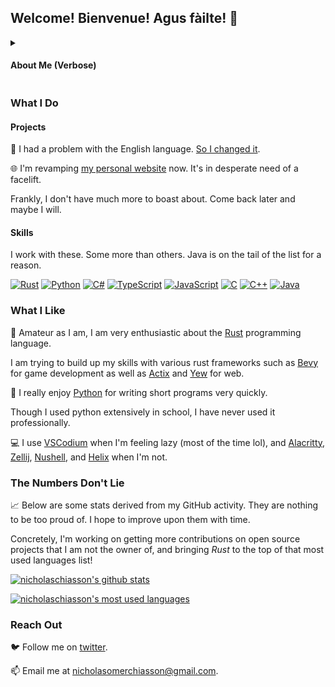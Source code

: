 <!--
**nicholaschiasson/nicholaschiasson** is a ✨ _special_ ✨ repository because its `README.md` (this file) appears on your GitHub profile.

Here are some ideas to get you started:

- 🔭 I’m currently working on ...
- 🌱 I’m currently learning ...
- 👯 I’m looking to collaborate on ...
- 🤔 I’m looking for help with ...
- 💬 Ask me about ...
- 📫 How to reach me: ...
- 😄 Pronouns: ...
- ⚡ Fun fact: ...
-->

## Welcome! Bienvenue! Agus fàilte! 👋

<details>

  <summary><h4>About Me (Verbose)</h4></summary>

  My name is Nicholas Omer Chiasson. Here and there I may go by Nick, Nicky C, Nicky Bicky, Sticholas, Bix, or even Baby Calves, among other aliases.

  Professionally, I build, evolve, and maintain microservices in a complex web API platform striving to enrich the online experience of the games industry.

  Outside of work, the projects I tend to work on admittedly produce next to no practical value aside from providing me with excuses to continue learning and developing my skills.

  You might say I love to work on pointless projects, but the truth is that the only ideas I ever come up with that spark my passion simply are not million dollar ideas. If I get an idea that interests me, I run with it. Most of the time, it's a dumb idea.

  In spite of that, I try to embrace the philosophy that it's better to embark on a journey with no prize at the end than to do nothing at all.

  In the end, I like to keep things light hearted, as you can perhaps tell by my overly verbose and casual writing style for which I have ignored advice suggesting against publishing on the open internet for all to bear witness to. Above all, I am seeking chances to grow and build.

</details>

### What I Do

#### Projects

🏴󠁧󠁢󠁥󠁮󠁧󠁿 I had a problem with the English language. [So I changed it](https://github.com/nicholaschiasson/ingLix).

🌐 I'm revamping [my personal website](https://nicholaschiasson.github.io) now. It's in desperate need of a facelift.

Frankly, I don't have much more to boast about. Come back later and maybe I will.

#### Skills

I work with these. Some more than others. Java is on the tail of the list for a reason.

[![Rust](https://www.rust-lang.org/logos/rust-logo-32x32.png)](https://www.rust-lang.org/)
[![Python](https://cdn.jsdelivr.net/npm/programming-languages-logos/src/python/python_32x32.png)](https://www.python.org/)
[![C#](https://cdn.jsdelivr.net/npm/programming-languages-logos/src/csharp/csharp_32x32.png)](https://docs.microsoft.com/en-us/dotnet/csharp/)
[![TypeScript](https://cdn.jsdelivr.net/npm/programming-languages-logos/src/typescript/typescript_32x32.png)](https://www.typescriptlang.org/)
[![JavaScript](https://cdn.jsdelivr.net/npm/programming-languages-logos/src/javascript/javascript_32x32.png)](https://www.javascript.com/)
[![C](https://cdn.jsdelivr.net/npm/programming-languages-logos/src/c/c_32x32.png)](https://en.wikipedia.org/wiki/C_(programming_language))
[![C++](https://cdn.jsdelivr.net/npm/programming-languages-logos/src/cpp/cpp_32x32.png)](https://en.wikipedia.org/wiki/C%2B%2B)
[![Java](https://cdn.jsdelivr.net/npm/programming-languages-logos/src/java/java_32x32.png)](https://www.java.com/)

### What I Like

🦀 Amateur as I am, I am very enthusiastic about the [Rust](https://github.com/rust-lang/) programming language.

I am trying to build up my skills with various rust frameworks such as [Bevy](https://github.com/bevyengine) for game development as well as [Actix](https://github.com/actix) and [Yew](https://github.com/yewstack) for web.

🐍 I really enjoy [Python](https://www.python.org) for writing short programs very quickly.

Though I used python extensively in school, I have never used it professionally.

:computer: I use [VSCodium](https://github.com/VSCodium) when I'm feeling lazy (most of the time lol), and [Alacritty](https://github.com/alacritty), [Zellij](https://github.com/zellij-org), [Nushell](https://github.com/nushell), and [Helix](https://github.com/helix-editor) when I'm not.

### The Numbers Don't Lie

📈 Below are some stats derived from my GitHub activity. They are nothing to be too proud of. I hope to improve upon them with time.

Concretely, I'm working on getting more contributions on open source projects that I am not the owner of, and bringing _Rust_ to the top of that most used languages list!

[![nicholaschiasson's github stats](https://github-readme-stats.vercel.app/api?username=nicholaschiasson&count_private=true&show_icons=true&hide_border=true&custom_title=GitHub%20Stats&bg_color=00000000&text_color=27e8a7)](https://github.com/anuraghazra/github-readme-stats)

[![nicholaschiasson's most used languages](https://github-readme-stats.vercel.app/api/top-langs?username=nicholaschiasson&count_private=true&show_icons=true&hide_border=true&langs_count=10&layout=compact&bg_color=00000000&text_color=27e8a7&hide=GLSL,HLSL,ShaderLab&exclude_repo=MagicRealm)](https://github.com/anuraghazra/github-readme-stats)

### Reach Out

🐦 Follow me on [twitter](https://twitter.com/nichobicholas).

📫 Email me at [nicholasomerchiasson@gmail.com](mailto:nicholasomerchiasson@gmail.com).
